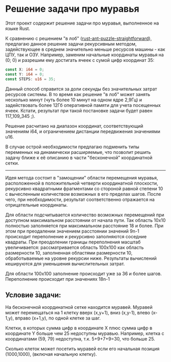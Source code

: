 Решение задачи про муравья
============================
Этот проект содержит решение задачи про муравья, выполненное на языке Rust.

К сравнению с решением "в лоб" ([rust-ant-puzzle-straightforward](https://github.com/Sir-MaNiAl/rust-ant-puzzle-straightforward)), предлагаю данное решение задачи рекурсивным методом, задействующее в среднем значительно меньше ресурсов машины - как ЦПУ, так и ОЗУ. Например, заменим начальные координаты муравья на (0; 0) и разрешим ему достигать ячеек с сумой цифр координат 35:
```rust
const X: i64 = 0;
const Y: i64 = 0;
const STEPS: u16 = 35;
```
Данный способ справится за доли секунды без значительных затрат ресурсов системы. В то время как решение "в лоб" может занять несколько минут (чуть более 10 минут на одном ядре 2,9Гц) и задействовать более 12Гб оперативной памяти для учета посещенных ячеек.
Кстати, результат при такой постановке задачи будет равен 117_109_345 ;).

Решение расчитано на диапазон координат, соответствующий значениям i64, и ограничением дистанции передвижения значениями u16.

В случае острой необходимости предлагаю подменить типы переменных на динамически расширяемые, что позволит решить задачу ближе к её описанию в части "бесконечной" координатной сетки.

----------------------------

Идея метода состоит в "замощении" области перемещения муравья, расположенной в положительной четверти координатной плоскости, рекурсивно квадратными фрагментами со стороной равной степени 10 с вычесленным количеством возможных в его пределах шагов. После чего, при необходимости, результат соответственно отражается на отрицательные координаты.

Для области подсчитывается количество возможных перемещений при
доступном максимальном расстоянии от начала пути.
Так область 10x10 полностью заполняется при максимальном
расстояние 18 и более. При этом при преодалении значением расстоянии
значений 9n-1 происходит переполнение и рекурсивно заполняются
соседние квадраты.
При преодолении границы переполнения масштаб увеличивается:
рассматривается область 100x100 как область размерности 10,
заполненная областями размерности 10, обработываемые на уровне
рекурсии ниже. Результаты вычислений кешируются для уменьшения
вычислительных затрат.

Для области 100x100 заполнение происходит уже за 36 и более шагов.
Переполнение происходит при значениях 18n-1
## Условие задачи:
На бесконечной координатной сетке находится муравей. Муравей может
перемещаться на 1 клетку вверх (x,y+1), вниз (x,y-1), влево (x-1,y),
вправо (x+1,y), по одной клетке за шаг.

Клетки, в которых сумма цифр в координате X плюс сумма цифр в
координате Y больше чем 25 недоступны
муравью. Например, клетка с координатами (59, 79) недоступна, т.к.
5+9+7+9=30, что больше 25.

Сколько клеток может посетить муравей если его начальная позиция
(1000,1000), (включая начальную клетку).
